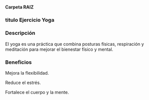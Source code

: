#### Carpeta RAIZ 


### titulo Ejercicio Yoga

### Descripción
El yoga es una práctica que combina posturas físicas, respiración y meditación para mejorar el bienestar físico y mental.

### Beneficios
Mejora la flexibilidad.

Reduce el estrés.

Fortalece el cuerpo y la mente.

